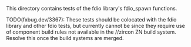 This directory contains tests of the fdio library's fdio_spawn functions.

TODO(fxbug.dev/3367): These tests should be colocated with the fdio library and other
fdio tests, but currently cannot be since they require use of component build
rules not available in the //zircon ZN build system. Resolve this once the build
systems are merged.
